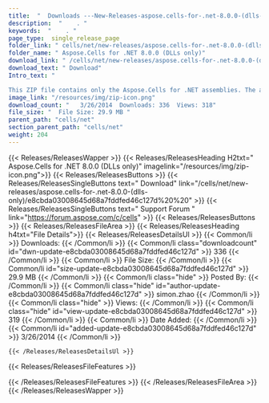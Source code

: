 ```yaml
---
title:  "  Downloads ---New-Releases-aspose.cells-for-.net-8.0.0-(dlls-only) . " 
description:  "    . " 
keywords:  "    . " 
page_type:  single_release_page
folder_link: " cells/net/new-releases/aspose.cells-for-.net-8.0.0-(dlls-only)/"
folder_name: " Aspose.Cells for .NET 8.0.0 (DLLs only)"
download_link: " /cells/net/new-releases/aspose.cells-for-.net-8.0.0-(dlls-only)/e8cbda03008645d68a7fddfed46c127d"
download_text: " Download"
Intro_text: " 

This ZIP file contains only the Aspose.Cells for .NET assemblies. The assemb..."
image_link: "/resources/img/zip-icon.png"
download_count: "   3/26/2014  Downloads: 336  Views: 318"
file_size: "  File Size: 29.9 MB "
parent_path: "cells/net"
section_parent_path: "cells/net"
weight: 204 
---
```


{{< Releases/ReleasesWapper >}}
  {{< Releases/ReleasesHeading H2txt=" Aspose.Cells for .NET 8.0.0 (DLLs only)" imagelink="/resources/img/zip-icon.png">}}
  {{< Releases/ReleasesButtons >}}
    {{< Releases/ReleasesSingleButtons text=" Download" link="/cells/net/new-releases/aspose.cells-for-.net-8.0.0-(dlls-only)/e8cbda03008645d68a7fddfed46c127d%20%20" >}}
    {{< Releases/ReleasesSingleButtons text=" Support Forum " link="https://forum.aspose.com/c/cells" >}}
  {{< Releases/ReleasesButtons >}}
  {{< Releases/ReleasesFileArea >}}
    {{< Releases/ReleasesHeading h4txt="File Details">}}
    {{< Releases/ReleasesDetailsUl >}}
            {{< Common/li  >}} Downloads: {{< /Common/li >}} 
      {{< Common/li class="downloadcount" id="dwn-update-e8cbda03008645d68a7fddfed46c127d" >}} 336 {{< /Common/li >}} 
      {{< Common/li  >}} File Size: {{< /Common/li >}} 
      {{< Common/li id="size-update-e8cbda03008645d68a7fddfed46c127d" >}} 29.9 MB {{< /Common/li >}} 
      {{< Common/li  class="hide" >}} Posted By: {{< /Common/li >}} 
      {{< Common/li class="hide" id="author-update-e8cbda03008645d68a7fddfed46c127d" >}} simon.zhao {{< /Common/li >}} 
      {{< Common/li class="hide"  >}} Views: {{< /Common/li >}} 
      {{< Common/li class="hide" id="view-update-e8cbda03008645d68a7fddfed46c127d" >}} 319 {{< /Common/li >}} 
      {{< Common/li  >}} Date Added: {{< /Common/li >}} 
      {{< Common/li id="added-update-e8cbda03008645d68a7fddfed46c127d" >}} 3/26/2014 {{< /Common/li >}} 

    {{< /Releases/ReleasesDetailsUl >}}

  {{< Releases/ReleasesFileFeatures >}}
      
  {{< /Releases/ReleasesFileFeatures >}}
 {{< /Releases/ReleasesFileArea >}}
{{< /Releases/ReleasesWapper >}}


